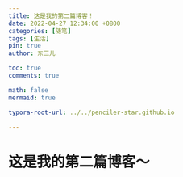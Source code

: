 ```yaml
---
title: 这是我的第二篇博客！
date: 2022-04-27 12:34:00 +0800
categories: [随笔]
tags: [生活]
pin: true
author: 东三儿

toc: true
comments: true

math: false
mermaid: true

typora-root-url: ../../penciler-star.github.io

---
```


# 这是我的第二篇博客～

